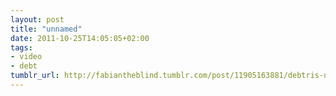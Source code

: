 ```yaml
---
layout: post
title: "unnamed"
date: 2011-10-25T14:05:05+02:00
tags:
- video
- debt
tumblr_url: http://fabiantheblind.tumblr.com/post/11905163881/debtris-us-by-infobeautiful
---
```

